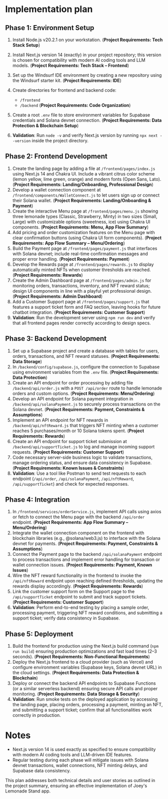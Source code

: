 # Implementation plan

## Phase 1: Environment Setup

1.  Install Node.js v20.2.1 on your workstation. (**Project Requirements: Tech Stack Setup**)

2.  Install Next.js version 14 (exactly) in your project repository; this version is chosen for compatibility with modern AI coding tools and LLM models. (**Project Requirements: Tech Stack – Frontend**)

3.  Set up the Windsurf IDE environment by creating a new repository using the Windsurf starter kit. (**Project Requirements: IDE**)

4.  Create directories for frontend and backend code:

    *   `/frontend`
    *   `/backend` (**Project Requirements: Code Organization**)

5.  Create a root `.env` file to store environment variables for Supabase credentials and Solana devnet connection. (**Project Requirements: Data Protection & Blockchain Setup**)

6.  **Validation**: Run `node -v` and verify Next.js version by running `npx next --version` inside the project directory.

## Phase 2: Frontend Development

1.  Create the landing page by adding a file at `/frontend/pages/index.js` using Next.js 14 and Chakra UI. Include a vibrant citrus color scheme (lemon yellow, lime green, orange) and modern fonts (Open Sans, Lato). (**Project Requirements: Landing/Onboarding, Professional Design**)
2.  Develop a wallet connection component at `/frontend/components/WalletConnect.js` to let users sign up or connect their Solana wallet. (**Project Requirements: Landing/Onboarding & Payment**)
3.  Create the interactive Menu page at `/frontend/pages/menu.js` showing three lemonade types (Classic, Strawberry, Minty) in two sizes (Small, Large) with customizable options (sweetness, ice) using Chakra UI components. (**Project Requirements: Menu, App Flow Summary**)
4.  Add pricing and order customization features on the Menu page with clear confirmation buttons (using Chakra UI form components). (**Project Requirements: App Flow Summary – Menu/Ordering**)
5.  Build the Payment page at `/frontend/pages/payment.js` that interfaces with Solana devnet; include real-time confirmation messages and proper error handling. (**Project Requirements: Payment**)
6.  Develop the Rewards page at `/frontend/pages/rewards.js` to display automatically minted NFTs when customer thresholds are reached. (**Project Requirements: Rewards**)
7.  Create the Admin Dashboard page at `/frontend/pages/admin.js` for monitoring orders, transactions, inventory, and NFT reward status; design UI components in line with a playful yet professional design. (**Project Requirements: Admin Dashboard**)
8.  Add a Customer Support page at `/frontend/pages/support.js` that features a support ticket form and FAQ section, leaving hooks for future chatbot integration. (**Project Requirements: Customer Support**)
9.  **Validation**: Run the development server using `npm run dev` and verify that all frontend pages render correctly according to design specs.

## Phase 3: Backend Development

1.  Set up a Supabase project and create a database with tables for users, orders, transactions, and NFT reward statuses. (**Project Requirements: Data Storage**)
2.  In `/backend/config/supabase.js`, configure the connection to Supabase using environment variables from the `.env` file. (**Project Requirements: Data Protection**)
3.  Create an API endpoint for order processing by adding file `/backend/api/order.js` with a `POST /api/order` route to handle lemonade orders and custom options. (**Project Requirements: Menu/Ordering**)
4.  Develop an API endpoint for Solana payment integration in `/backend/api/solanaPayment.js` to securely process transactions on the Solana devnet. (**Project Requirements: Payment, Constraints & Assumptions**)
5.  Implement an API endpoint for NFT rewards in `/backend/api/nftReward.js` that triggers NFT minting when a customer reaches 5 purchases/month or 10 Solana tokens spent. (**Project Requirements: Rewards**)
6.  Create an API endpoint for support ticket submission at `/backend/api/supportTicket.js` to log and manage incoming support requests. (**Project Requirements: Customer Support**)
7.  Code necessary server-side business logic to validate transactions, manage ordering status, and ensure data consistency in Supabase. (**Project Requirements: Known Issues & Constraints**)
8.  **Validation**: Use a tool like Postman to send test requests to each endpoint (`/api/order`, `/api/solanaPayment`, `/api/nftReward`, `/api/supportTicket`) and check for expected responses.

## Phase 4: Integration

1.  In `/frontend/services/orderService.js`, implement API calls using axios or fetch to connect the Menu page with the backend `/api/order` endpoint. (**Project Requirements: App Flow Summary – Menu/Ordering**)
2.  Integrate the wallet connection component on the frontend with blockchain libraries (e.g., @solana/web3.js) to interface with the Solana devnet for payments. (**Project Requirements: Payment, Constraints & Assumptions**)
3.  Connect the Payment page to the backend `/api/solanaPayment` endpoint to process transactions and implement error handling for transaction or wallet connection issues. (**Project Requirements: Payment, Known Issues**)
4.  Wire the NFT reward functionality in the frontend to invoke the `/api/nftReward` endpoint upon reaching defined thresholds, updating the rewards display accordingly. (**Project Requirements: Rewards**)
5.  Link the customer support form on the Support page to the `/api/supportTicket` endpoint to submit and track support tickets. (**Project Requirements: Customer Support**)
6.  **Validation**: Perform end-to-end testing by placing a sample order, processing payment, triggering NFT reward conditions, and submitting a support ticket; verify data consistency in Supabase.

## Phase 5: Deployment

1.  Build the frontend for production using the Next.js build command (`npm run build`) ensuring production optimizations and fast load times (2–3 seconds). (**Project Requirements: Non-Functional Requirements**)
2.  Deploy the Next.js frontend to a cloud provider (such as Vercel) and configure environment variables (Supabase keys, Solana devnet URL) in the cloud settings. (**Project Requirements: Data Protection & Blockchain**)
3.  Deploy or connect the backend API endpoints to Supabase Functions (or a similar serverless backend) ensuring secure API calls and proper monitoring. (**Project Requirements: Data Storage & Security**)
4.  **Validation**: Run smoke tests on the deployed application by accessing the landing page, placing orders, processing a payment, minting an NFT, and submitting a support ticket; confirm that all functionalities work correctly in production.

# Notes

*   Next.js version 14 is used exactly as specified to ensure compatibility with modern AI coding tools and LLM-driven IDE features.
*   Regular testing during each phase will mitigate issues with Solana devnet transactions, wallet connections, NFT minting delays, and Supabase data consistency.

This plan addresses both technical details and user stories as outlined in the project summary, ensuring an effective implementation of Joey's Lemonade Stand app.
